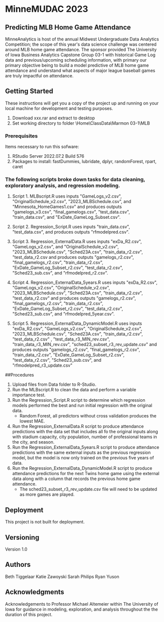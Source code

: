 # MinneMUDAC 2023
## Predicting MLB Home Game Attendance
MinneAnalytics is host of the annual Midwest Undergraduate Data Analytics Competition; the scope of this year's data science challenge was centered around MLB home game attendance. The sponsor provided The University of Iowa Business Analytics Capstone Group 03-1 with historical Game Log data and previous/upcoming scheduling information, with primary our primary objective being to build a model predictive of MLB home game attendance and understand what aspects of major league baseball games are truly impactful on attendance.

## Getting Started
These instructions will get you a copy of the project up and running on
your local machine for development and testing purposes.
1. Download xxx.rar and extract to desktop
2. Set working directory to folder \Home\ClassData\Marmon 03-1\MLB

### Prerequisites
Items necessary to run this sofware:
1. RStudio Server 2022.07.2 Build 576
2. Packages to install: fastDummies, lubridate, dplyr, randomForest, rpart, caret

### The following scripts broke down tasks for data cleaning, exploratory analysis, and regression modeling.
1. Script 1. MLBscript.R uses inputs
"GameLogs_v2.csv", "OriginalSchedule_v2.csv", "2023_MLBSchedule.csv", and "Minnesota_HomeGames1.csv" 
and produces outputs
"gamelogs_v3.csv", "final_gamelogs.csv", "test_data.csv", "train_data.csv", and "ExDate_GameLog_Subset.csv".

2. Script 2. Regression_Script.R uses inputs
"train_data.csv", "test_data.csv", 
and produces outputs
"rfmodelpred.csv".

3. Script 3. Regression_ExternalData.R uses inputs
"exDa_R2.csv", "GameLogs_v2.csv", and "OriginalSchedule_v2.csv", "2023_MLBSchedule.csv", "Sched23A.csv", "train_data_r2.csv", "test_data_r2.csv
and produces outputs
"gamelogs_r2.csv", "final_gamelogs_r2.csv", "train_data_r2.csv", "ExDate_GameLog_Subset_r2.csv", "test_data_r2.csv", "Sched23_sub.csv", and "rfmodelpred_r2.csv".

4. Script 4. Regression_ExternalData_5years.R uses inputs
"exDa_R2.csv", "GameLogs_v2.csv", "OriginalSchedule_v2.csv", "2023_MLBSchedule.csv", "Sched23A.csv", "train_data_r2.csv", "test_data_r2.csv" 
and produces outputs
"gamelogs_r2.csv", "final_gamelogs_r2.csv", "train_data_r2.csv", "ExDate_GameLog_Subset_r2.csv", "test_data_r2.csv", "Sched23_sub.csv", and "rfmodelpred_5year.csv".

5. Script 5. Regression_ExternalData_DynamicModel.R uses inputs
"exDa_R2.csv", "GameLogs_v2.csv", "OriginalSchedule_v2.csv", "2023_MLBSchedule.csv", "Sched23A.csv", "train_data_r2.csv", "test_data_r2.csv" , "test_data_r3_MIN_rev.csv", "train_data_r3_MIN_rev.csv", "sched23_subset_r3_rev_update.csv"
and produces outputs
"gamelogs_r2.csv", "final_gamelogs_r2.csv", "train_data_r2.csv", "ExDate_GameLog_Subset_r2.csv", "test_data_r2.csv", "Sched23_sub.csv", and "rfmodelpred_r3_update.csv"

##Procedures
1. Upload files from Data folder to R-Studio.
2. Run the MLBscript.R to clean the data and perform a variable importance test. 
3. Run the Regression_Script.R script to determine which regression models performed the best and run initial regression with the original data. 
   - Random Forest, all predictors without cross validation produces the lowest MAE. 
4. Run the Regression_ExternalData.R script to produce attendance predictions with the data set that includes all fo the original inputs along with stadium capacity, city population, number of professional teams in the city, and season. 
5. Run the Regression_ExternalData_5years.R script to produce attendance predictions with the same external inputs as the previous regression model, but the model is now only trained on the previous five years of data. 
6. Run the Regression_ExternalData_DynamicModel.R script to produce attendance predictions for the next Twins home game using the external data along with a column that records the previous home game attendance. 
   - The sched23_subset_r3_rev_update.csv file will need to be updated as more games are played. 
   
## Deployment
This project is not built for deployment.

## Versioning
Version 1.0

## Authors
Beth Tiggelaar
Katie Zawoyski
Sarah Philips
Ryan Yuson

## Acknowledgments
Acknowledgements to Professor Michael Altemeier within The University of Iowa for guidance in modeling, exploration, and analysis 
throughout the the duration of this project.
